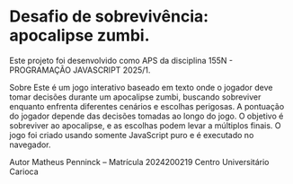 # Desafio de sobrevivência: apocalipse zumbi.

Este projeto foi desenvolvido como APS da disciplina 155N -
PROGRAMAÇÃO JAVASCRIPT 2025/1.

Sobre
Este é um jogo interativo baseado em texto onde o jogador deve tomar decisões durante um apocalipse zumbi, 
buscando sobreviver enquanto enfrenta diferentes cenários e escolhas perigosas. A pontuação do jogador depende das decisões tomadas ao longo do jogo. 
O objetivo é sobreviver ao apocalipse, e as escolhas podem levar a múltiplos finais. O jogo foi criado usando somente JavaScript puro e é executado no navegador.

Autor
Matheus Penninck – Matrícula 2024200219
Centro Universitário Carioca
